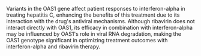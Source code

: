 Variants in the OAS1 gene affect patient responses to interferon-alpha in treating hepatitis C, enhancing the benefits of this treatment due to its interaction with the drug's antiviral mechanisms. Although ribavirin does not interact directly with OAS1, its efficacy in combination with interferon-alpha may be influenced by OAS1's role in viral RNA degradation, making the OAS1 genotype significant in optimizing treatment outcomes with interferon-alpha and ribavirin therapy.